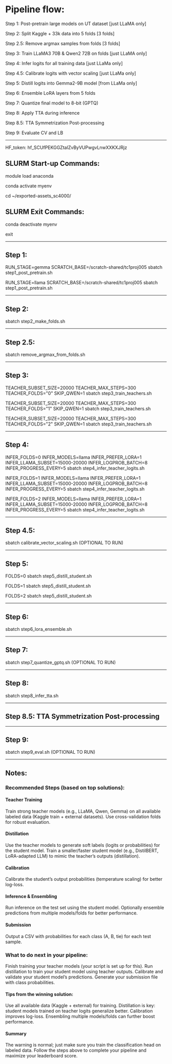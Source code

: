# Pipeline flow:

Step 1: Post-pretrain large models on UT dataset [just LLaMA only]

Step 2: Split Kaggle + 33k data into 5 folds [3 folds]

Step 2.5: Remove argmax samples from folds [3 folds]

Step 3: Train LLaMA3 70B & Qwen2 72B on folds [just LLaMA only]

Step 4: Infer logits for all training data [just LLaMa only]

Step 4.5: Calibrate logits with vector scaling [just LLaMa only]

Step 5: Distill logits into Gemma2-9B model [from LLaMa only]

Step 6: Ensemble LoRA layers from 5 folds

Step 7: Quantize final model to 8-bit (GPTQ)

Step 8: Apply TTA during inference

Step 8.5: TTA Symmetrization Post-processing

Step 9: Evaluate CV and LB

---

HF_token: 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

## SLURM Start-up Commands:

module load anaconda

conda activate myenv

cd ~/exported-assets_sc4000/

## SLURM Exit Commands:

conda deactivate myenv

exit

---

## Step 1:

RUN_STAGE=gemma SCRATCH_BASE=/scratch-shared/tc1proj005 sbatch step1_post_pretrain.sh

RUN_STAGE=llama SCRATCH_BASE=/scratch-shared/tc1proj005 sbatch step1_post_pretrain.sh

---

## Step 2:

sbatch step2_make_folds.sh

---

## Step 2.5: 

sbatch remove_argmax_from_folds.sh 

---

## Step 3:

TEACHER_SUBSET_SIZE=20000 TEACHER_MAX_STEPS=300 TEACHER_FOLDS="0" SKIP_QWEN=1 sbatch step3_train_teachers.sh

TEACHER_SUBSET_SIZE=20000 TEACHER_MAX_STEPS=300 TEACHER_FOLDS="1" SKIP_QWEN=1 sbatch step3_train_teachers.sh

TEACHER_SUBSET_SIZE=20000 TEACHER_MAX_STEPS=300 TEACHER_FOLDS="2" SKIP_QWEN=1 sbatch step3_train_teachers.sh

---

## Step 4:

INFER_FOLDS=0 INFER_MODELS=llama INFER_PREFER_LORA=1 INFER_LLAMA_SUBSET=15000-20000 INFER_LOGPROB_BATCH=8 INFER_PROGRESS_EVERY=5 sbatch step4_infer_teacher_logits.sh 

INFER_FOLDS=1 INFER_MODELS=llama INFER_PREFER_LORA=1 INFER_LLAMA_SUBSET=15000-20000 INFER_LOGPROB_BATCH=8 INFER_PROGRESS_EVERY=5 sbatch step4_infer_teacher_logits.sh

INFER_FOLDS=2 INFER_MODELS=llama INFER_PREFER_LORA=1 INFER_LLAMA_SUBSET=15000-20000 INFER_LOGPROB_BATCH=8 INFER_PROGRESS_EVERY=5 sbatch step4_infer_teacher_logits.sh

---

## Step 4.5:

sbatch calibrate_vector_scaling.sh (OPTIONAL TO RUN)

---

## Step 5:

FOLDS=0 sbatch step5_distill_student.sh

FOLDS=1 sbatch step5_distill_student.sh

FOLDS=2 sbatch step5_distill_student.sh

---

## Step 6:

sbatch step6_lora_ensemble.sh

---

## Step 7: 

sbatch step7_quantize_gptq.sh (OPTIONAL TO RUN)

---

## Step 8:

sbatch step8_infer_tta.sh

---

## Step 8.5: TTA Symmetrization Post-processing

---

## Step 9:

sbatch step9_eval.sh (OPTIONAL TO RUN)

---

## Notes:

### Recommended Steps (based on top solutions):
#### Teacher Training
Train strong teacher models (e.g., LLaMA, Qwen, Gemma) on all available labeled data (Kaggle train + external datasets).
Use cross-validation folds for robust evaluation.
#### Distillation
Use the teacher models to generate soft labels (logits or probabilities) for the student model.
Train a smaller/faster student model (e.g., DistilBERT, LoRA-adapted LLM) to mimic the teacher’s outputs (distillation).
#### Calibration
Calibrate the student’s output probabilities (temperature scaling) for better log-loss.
#### Inference & Ensembling
Run inference on the test set using the student model.
Optionally ensemble predictions from multiple models/folds for better performance.
#### Submission
Output a CSV with probabilities for each class (A, B, tie) for each test sample.

### What to do next in your pipeline:
Finish training your teacher models (your script is set up for this).
Run distillation to train your student model using teacher outputs.
Calibrate and validate your student model’s predictions.
Generate your submission file with class probabilities.
#### Tips from the winning solution:
Use all available data (Kaggle + external) for training.
Distillation is key: student models trained on teacher logits generalize better.
Calibration improves log-loss.
Ensembling multiple models/folds can further boost performance.
#### Summary
The warning is normal; just make sure you train the classification head on labeled data.
Follow the steps above to complete your pipeline and maximize your leaderboard score.
